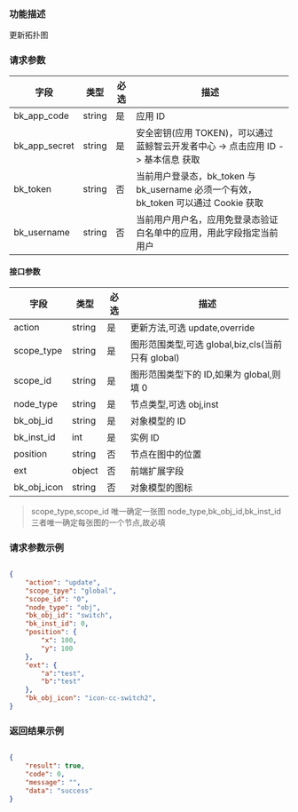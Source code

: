 ### 功能描述

更新拓扑图

### 请求参数

| 字段 | 类型 | 必选 |  描述 |
|-----------|------------|--------|------------|
| bk_app_code   | string | 是 | 应用 ID     |
| bk_app_secret | string | 是 | 安全密钥(应用 TOKEN)，可以通过 蓝鲸智云开发者中心 -&gt; 点击应用 ID -&gt; 基本信息 获取 |
| bk_token      | string | 否 | 当前用户登录态，bk_token 与 bk_username 必须一个有效，bk_token 可以通过 Cookie 获取 |
| bk_username   | string | 否 | 当前用户用户名，应用免登录态验证白名单中的应用，用此字段指定当前用户 |

#### 接口参数

| 字段          |  类型      | 必选   |  描述                                           |
|---------------|------------|--------|-------------------------------------------------|
| action        | string     | 是     | 更新方法,可选 update,override                    |
| scope_type    | string     | 是     | 图形范围类型,可选 global,biz,cls(当前只有 global) |
| scope_id      | string     | 是     | 图形范围类型下的 ID,如果为 global,则填 0           |
| node_type     | string     | 是     | 节点类型,可选 obj,inst                           |
| bk_obj_id     | string     | 是     | 对象模型的 ID                                    |
| bk_inst_id    | int        | 是     | 实例 ID                                          |
| position      | string     | 否     | 节点在图中的位置                                |
| ext           | object     | 否     | 前端扩展字段                                    |
| bk_obj_icon   | string     | 否     | 对象模型的图标                                  |

> scope_type,scope_id 唯一确定一张图
> node_type,bk_obj_id,bk_inst_id 三者唯一确定每张图的一个节点,故必填


### 请求参数示例

```json

{
    "action": "update",
    "scope_tpye": "global",
    "scope_id": "0",
    "node_type": "obj",
    "bk_obj_id": "switch",
    "bk_inst_id": 0,
    "position": {
        "x": 100,
        "y": 100
    },
    "ext": {
        "a":"test",
        "b":"test"
    },
    "bk_obj_icon": "icon-cc-switch2",
}

```


### 返回结果示例

```json

{
    "result": true,
    "code": 0,
    "message": "",
    "data": "success"
}
```
